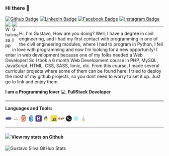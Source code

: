 ### Hi there 👋

[![Github Badge](https://img.shields.io/badge/-Github-000?style=flat-square&logo=Github&logoColor=white&link=https://github.com/guuhboss)](https://github.com/guuhboss)
[![Linkedin Badge](https://img.shields.io/badge/-LinkedIn-blue?style=flat-square&logo=Linkedin&logoColor=white&link=https://www.linkedin.com/in/gustavosjob/)](https://www.linkedin.com/in/gustavosjob/)
[![Facebook Badge](https://img.shields.io/badge/-Facebook-blue?style=flat-square&logo=Facebook&logoColor=white&link=https://www.facebook.com/gustavinho.silva.10/)](https://www.facebook.com/gustavinho.silva.10/)
[![Instagram Badge](https://img.shields.io/badge/-Instagram-red?style=flat-square&logo=Instagram&logoColor=white&link=https://www.instagram.com/guuhsiilvaaaaa/)](https://www.instagram.com/guuhsiilvaaaaa/)
<a target="_blank" href="https://api.whatsapp.com/send?phone=+351937115131">
  <img align="left" alt="Whatsapp" width="22px" src="https://cdn.jsdelivr.net/npm/simple-icons@v3/icons/whatsapp.svg" />
</a>
<a target="_blank" href="mailto:gustavosjob@gmail.com">
  <img align="left" alt="Gmail" width="22px" src="https://cdn.jsdelivr.net/npm/simple-icons@v3/icons/gmail.svg" />
</a>



---- 

Hi, I'm Gustavo, How are you doing?
Well, I have a degree in civil engineering, and I had my first contact with programming in one of the civil engineering modules, where I had to program in Python, I fell in love with programming and now I'm looking for a new opportunity! I enter in web development because one of my folks needed a Web Developer! So I took a 6 month Web Development course in PHP, MySQL, JavaScript, HTML, CSS, SASS, Ionic, etc.
From this course, I made several curricular projects where some of them can be found here!
I tried to deploy the most of my github projects, so you dont need to worry to set it up. Just go to link and enjoy them.

**I am a Programming lover** :computer:, **FullStack Developer** 

----

**Languages and Tools:**  

<code><img height="20" src="https://raw.githubusercontent.com/github/explore/80688e429a7d4ef2fca1e82350fe8e3517d3494d/topics/php/php.png"></code>
<code><img height="20" src="https://raw.githubusercontent.com/github/explore/80688e429a7d4ef2fca1e82350fe8e3517d3494d/topics/mysql/mysql.png"></code>
<code><img height="20" src="https://raw.githubusercontent.com/github/explore/80688e429a7d4ef2fca1e82350fe8e3517d3494d/topics/html/html.png"></code>
<code><img height="20" src="https://raw.githubusercontent.com/github/explore/80688e429a7d4ef2fca1e82350fe8e3517d3494d/topics/css/css.png"></code>
<code><img height="20" src="https://raw.githubusercontent.com/github/explore/80688e429a7d4ef2fca1e82350fe8e3517d3494d/topics/bootstrap/bootstrap.png"></code>
<code><img height="20" src="https://raw.githubusercontent.com/github/explore/80688e429a7d4ef2fca1e82350fe8e3517d3494d/topics/python/python.png"></code>
<code><img height="20" src="https://raw.githubusercontent.com/github/explore/80688e429a7d4ef2fca1e82350fe8e3517d3494d/topics/javascript/javascript.png"></code>
<code><img height="20" src="https://raw.githubusercontent.com/github/explore/80688e429a7d4ef2fca1e82350fe8e3517d3494d/topics/git/git.png"></code>
<code><img height="20" src="https://raw.githubusercontent.com/github/explore/80688e429a7d4ef2fca1e82350fe8e3517d3494d/topics/terminal/terminal.png"></code>
<code><img height="20" src="https://raw.githubusercontent.com/github/explore/80688e429a7d4ef2fca1e82350fe8e3517d3494d/topics/react/react.png"></code>
<code><img height="20" src="https://raw.githubusercontent.com/github/explore/80688e429a7d4ef2fca1e82350fe8e3517d3494d/topics/java/java.png"></code>

----

#### <img src="https://media.giphy.com/media/VgCDAzcKvsR6OM0uWg/giphy.gif" width="50"> View my stats on Github 

![Gustavo Silva GitHub Stats](https://github-readme-stats.vercel.app/api?username=guuhboss&show_icons=true)

<!--
**GuuhBoss/GuuhBoss** is a ✨ _special_ ✨ repository because its `README.md` (this file) appears on your GitHub profile.

Here are some ideas to get you started:

- 🔭 I’m currently working on ...
- 🌱 I’m currently learning ...
- 👯 I’m looking to collaborate on ...
- 🤔 I’m looking for help with ...
- 💬 Ask me about ...
- 📫 How to reach me: ...
- 😄 Pronouns: ...
- ⚡ Fun fact: ...
-->
